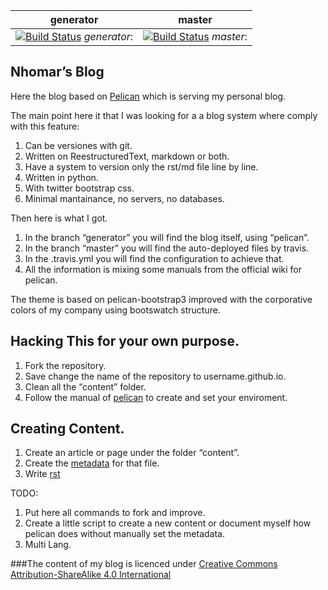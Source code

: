 
| generator                                                                                                                                         | master                                                                                                                                      |
| ---------                                                                                                                                         | -------                                                                                                                                     |
| [![Build Status](https://travis-ci.org/nhomar/nhomar.github.io.svg?branch=generator)](https://travis-ci.org/nhomar/nhomar.github.io) *generator*: | [![Build Status](https://travis-ci.org/nhomar/nhomar.github.io.svg?branch=master)](https://travis-ci.org/nhomar/nhomar.github.io) *master*: |

Nhomar’s Blog
---

Here the blog based on [Pelican](http://getpelican.com) which is serving my personal blog.

The main point here it that I was looking for a a blog system where comply with this feature:

1. Can be versiones with git.
2. Written on ReestructuredText, markdown or both.
3. Have a system to version only the rst/md file line by line.
4. Written in python.
5. With twitter bootstrap css.
6. Minimal mantainance, no servers, no databases.

Then here is what I got.

1. In the branch “generator” you will find the blog itself, using “pelican”.
2. In the branch “master” you will find the auto-deployed files by travis.
3. In the .travis.yml you will find the configuration to achieve that.
4. All the information is mixing some manuals from the official wiki for pelican.

The theme is based on pelican-bootstrap3 improved with the corporative colors
of my company using bootswatch structure.

Hacking This for your own purpose.
---

1. Fork the repository.
2. Save change the name of the repository to username.github.io.
3. Clean all the “content” folder.
4. Follow the manual of [pelican](https://docs.getpelican.com) to create and set your enviroment.

Creating Content.
---

1. Create an article or page under the folder “content”.
2. Create the [metadata](http://docs.getpelican.com/en/3.4.0/content.html#file-metadata) for that file.
3. Write [rst](http://docutils.sourceforge.net/docs/user/rst/quickref.html)

TODO:

1. Put here all commands to fork and improve.
2. Create a little script to create a new content or document myself how pelican does without manually set the metadata.
3. Multi Lang.

###The content of my blog is licenced under [Creative Commons Attribution-ShareAlike 4.0 International](https://github.com/idleberg/Creative-Commons-4.0-Markdown/blob/master/licenses/by-sa.markdown)
